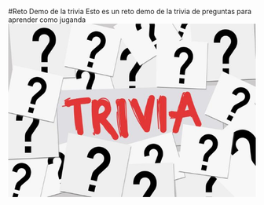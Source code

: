 #Reto Demo de la trivia
Esto es un reto demo de la trivia de preguntas para aprender como juganda
![Imagen 1](imagen.jpg)
